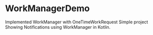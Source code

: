 # WorkManagerDemo
Implemented WorkManager with OneTimeWorkRequest
Simple project Showing Notifications using WorkManager in Kotlin.
